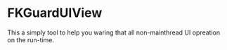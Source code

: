 # FKGuardUIView
This a simply tool to help you waring that all non-mainthread UI opreation on the run-time.
